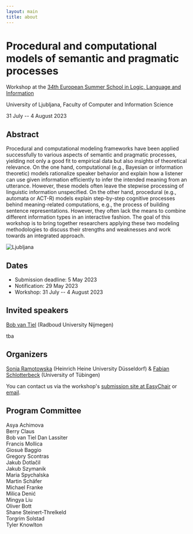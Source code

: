 ```yaml
---
layout: main
title: about
---
```

# Procedural and computational models of semantic and pragmatic processes

Workshop at the [34th European Summer School in Logic, Language and Information](https://2023.esslli.eu)

University of Ljubljana, Faculty of Computer and Information Science

31 July -- 4 August 2023

## Abstract
Procedural and computational modeling frameworks have been applied successfully to various aspects of semantic and pragmatic processes, yielding not only a good fit to empirical data but also insights of theoretical relevance. On the one hand, computational (e.g., Bayesian or information theoretic) models rationalize speaker behavior and explain how a listener can use given information efficiently to infer the intended meaning from an utterance. However, these models often leave the stepwise processing of linguistic information unspecified. On the other hand, procedural (e.g., automata or ACT-R) models explain step-by-step cognitive processes behind meaning-related computations, e.g., the process of building sentence representations. However, they often lack the means to combine different information types in an interactive fashion. The goal of this workshop is to bring together researchers applying these two modeling methodologies to discuss their strengths and weaknesses and work towards an integrated approach.

![Ljubljana](https://upload.wikimedia.org/wikipedia/commons/thumb/c/c8/Ljubljanica_01.jpg/1200px-Ljubljanica_01.jpg)

## Dates
- Submission deadline: 5 May 2023
- Notification: 29 May 2023
- Workshop: 31 July -- 4 August 2023

## Invited speakers
[Bob van Tiel](https://bobvantiel.github.io) (Radboud University Nijmegen)

tba

## Organizers
[Sonia Ramotowska](https://sites.google.com/view/soniaramotowska) (Heinrich Heine University Düsseldorf) & [Fabian Schlotterbeck](https://uni-tuebingen.de/de/110733) (University of Tübingen)

You can contact us via the workshop's [submission site at EasyChair](https://easychair.org/conferences/?conf=proscomps2023) or [email](mailto:prosandcomps@gmail.com).

## Program Committee
Asya Achimova  
Berry Claus  
Bob van Tiel 
Dan Lassiter   
Francis Mollica  
Giosuè Baggio   
Gregory Scontras  
Jakub Dotlačil  
Jakub Szymanik  
Maria Spychalska  
Martin Schäfer  
Michael Franke  
Milica Denić  
Mingya Liu  
Oliver Bott  
Shane Steinert-Threlkeld  
Torgrim Solstad  
Tyler Knowlton  
